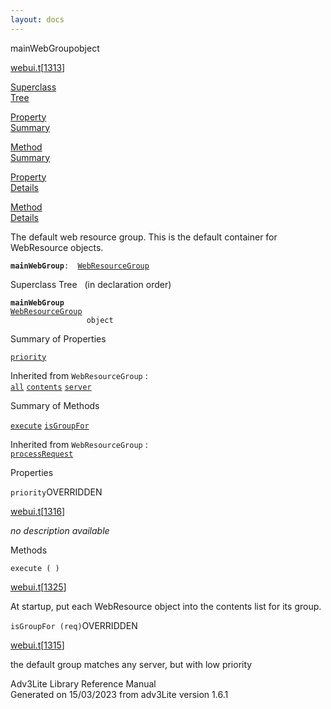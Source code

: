 ```yaml
---
layout: docs
---
```

<span class="title">mainWebGroup</span><span class="type">object</span>

[webui.t](../file/webui.t.html)\[[1313](../source/webui.t.html#1313)\]

[Superclass  
Tree](#_SuperClassTree_)

[Property  
Summary](#_PropSummary_)

[Method  
Summary](#_MethodSummary_)

[Property  
Details](#_Properties_)

[Method  
Details](#_Methods_)



The default web resource group. This is the default container for
WebResource objects.

**`mainWebGroup`**` :   `[`WebResourceGroup`](../object/WebResourceGroup.html)



<span id="_SuperClassTree_"></span>



<span class="hdln">Superclass Tree</span>   (in declaration order)



**`mainWebGroup`**  
[`WebResourceGroup`](../object/WebResourceGroup.html)  
`                 object`  
<span id="_PropSummary_"></span>



<span class="hdln">Summary of Properties</span>  



[`priority`](#priority)

Inherited from `WebResourceGroup` :  
[`all`](../object/WebResourceGroup.html#all) [`contents`](../object/WebResourceGroup.html#contents) [`server`](../object/WebResourceGroup.html#server)

<span id="_MethodSummary_"></span>



<span class="hdln">Summary of Methods</span>  



[`execute`](#execute) [`isGroupFor`](#isGroupFor)

Inherited from `WebResourceGroup` :  
[`processRequest`](../object/WebResourceGroup.html#processRequest)

<span id="_Properties_"></span>



<span class="hdln">Properties</span>  



<span id="priority"></span>

`priority`<span class="rem">OVERRIDDEN</span>

[webui.t](../file/webui.t.html)\[[1316](../source/webui.t.html#1316)\]



*no description available*



<span id="_Methods_"></span>



<span class="hdln">Methods</span>  



<span id="execute"></span>

`execute ( )`

[webui.t](../file/webui.t.html)\[[1325](../source/webui.t.html#1325)\]



At startup, put each WebResource object into the contents list for its
group.



<span id="isGroupFor"></span>

`isGroupFor (req)`<span class="rem">OVERRIDDEN</span>

[webui.t](../file/webui.t.html)\[[1315](../source/webui.t.html#1315)\]



the default group matches any server, but with low priority





Adv3Lite Library Reference Manual  
Generated on 15/03/2023 from adv3Lite version 1.6.1


